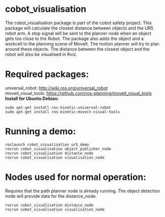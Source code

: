 # cobot_visualisation
The cobot_visualisation package is part of the cobot safety project. This package will calculate the closest distance between objects and the UR5 robot arm. A stop signal will be sent to the planner node when an object gets too close to the Robot. The package also adds the object and a workcell to the planning scene of MoveIt. The motion planner will try to plan around these objects. The distance between the closest object and the robot will also be visualised in Rviz.
# Required packages:
universal_robot: http://wiki.ros.org/universal_robot <br/>
moveit_visual_tools: https://github.com/ros-planning/moveit_visual_tools
**Install for Ubuntu Debian:**
```
sudo apt-get install ros-kinetic-universal-robot
sudo apt-get install ros-kinetic-moveit-visual-tools
```
# Running a demo:
```
roslaunch cobot_visualisation ur5_demo
rosrun cobot_visualisation object_publisher_node
rosrun cobot_visualisation distance_node
rosrun cobot_visualisation visualisation_node
```
# Nodes used for normal operation:
Requires that the path planner node is already running. The object detection node will provide data for the distance_node.
```
rosrun cobot_visualisation distance_node
rosrun cobot_visualisation visualisation_node
```
